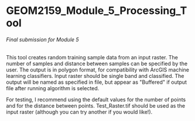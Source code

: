 # GEOM2159_Module_5_Processing_Tool
###### Final submission for Module 5 ######
This tool creates random training sample data from an input raster. The number of samples and distance between samples can be specified by the user. The output is in polygon format, for compatibility with ArcGIS machine learning classifiers. Input raster should be single band and classified. The output will be named as specified in file, but appear as "Buffered" if output file after running algorithm is selected.

For testing, I recommend using the default values for the number of points and for the distance between points. Test_Raster.tif should be used as the input raster (although you can try another if you would like!). 
